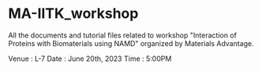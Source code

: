 # MA-IITK_workshop
All the documents and tutorial files related to workshop "Interaction of Proteins with Biomaterials using NAMD" organized by Materials Advantage.

Venue : L-7
Date  : June 20th, 2023
Time  : 5:00PM
